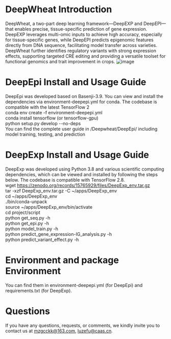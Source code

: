 # DeepWheat Introduction
DeepWheat, a two-part deep learning framework—DeepEXP and DeepEPI—that enables precise, tissue-specific prediction of gene expression. DeepEXP leverages multi-omic inputs to achieve high accuracy, especially for tissue-specific genes, while DeepEPI predicts epigenomic features directly from DNA sequence, facilitating model transfer across varieties.  DeepWheat further identifies regulatory variants with strong expression effects, supporting targeted CRE editing and providing a versatile toolset for functional genomics and trait improvement in crops.
![image](https://github.com/user-attachments/assets/f37ae380-d3a9-40d8-a880-532703c0ceb5)
# DeepEpi  Install and Usage Guide  
DeepEpi was developed based on Basenji-3.9. You can view and install the dependencies via environment-deepepi.yml for conda. The codebase is compatible with the latest TensorFlow 2  
conda env create -f environment-deepepi.yml  
conda install tensorflow (or tensorflow-gpu)  
python setup.py develop --no-deps  
You can find the complete user guide in /Deepwheat/DeepEpi/ including model training, testing, and prediction

# DeepExp  Install and Usage Guide  
DeepExp was developed using Python 3.8 and various scientific computing dependencies, which can be viewed and installed by following the steps below. The codebase is compatible with TensorFlow 2.8.  
wget https://zenodo.org/records/15765929/files/DeepExp_env.tar.gz   
tar -xzf DeepExp_env.tar.gz -C ~/apps/DeepExp_env  
cd ~/apps/DeepExp_env  
./bin/conda-unpack  
source ~/apps/DeepExp_env/bin/activate  
cd project/script  
python get_seq.py -h  
python get_epi.py -h  
python model_train.py -h   
python predict_gene_expression-IG_analysis.py -h   
python predict_variant_effect.py -h


# Environment and package Environment
You can find them in environment-deepepi.yml (for DeepEpi) and requirements.txt (for DeepExp).
# Questions
If you have any questions, requests, or comments, we kindly invite you to contact us at mzgcckk@163.com, luzefu@caas.cn.


